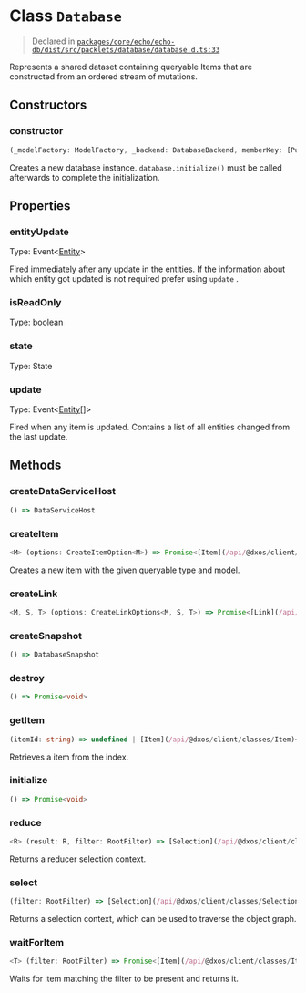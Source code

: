 # Class `Database`
> Declared in [`packages/core/echo/echo-db/dist/src/packlets/database/database.d.ts:33`]()


Represents a shared dataset containing queryable Items that are constructed from an ordered stream of mutations.

## Constructors
### constructor
```ts
(_modelFactory: ModelFactory, _backend: DatabaseBackend, memberKey: [PublicKey](/api/@dxos/client/classes/PublicKey)) => [Database](/api/@dxos/client/classes/Database)
```
Creates a new database instance.  `database.initialize()`  must be called afterwards to complete the initialization.

## Properties
### entityUpdate
Type: Event<[Entity](/api/@dxos/client/classes/Entity)<any>>

Fired immediately after any update in the entities.
If the information about which entity got updated is not required prefer using  `update` .
### isReadOnly
Type: boolean
### state
Type: State
### update
Type: Event<[Entity](/api/@dxos/client/classes/Entity)<any>[]>

Fired when any item is updated.
Contains a list of all entities changed from the last update.

## Methods
### createDataServiceHost
```ts
() => DataServiceHost
```
### createItem
```ts
<M> (options: CreateItemOption<M>) => Promise<[Item](/api/@dxos/client/classes/Item)<M>>
```
Creates a new item with the given queryable type and model.
### createLink
```ts
<M, S, T> (options: CreateLinkOptions<M, S, T>) => Promise<[Link](/api/@dxos/client/classes/Link)<M, S, T>>
```
### createSnapshot
```ts
() => DatabaseSnapshot
```
### destroy
```ts
() => Promise<void>
```
### getItem
```ts
(itemId: string) => undefined | [Item](/api/@dxos/client/classes/Item)<any>
```
Retrieves a item from the index.
### initialize
```ts
() => Promise<void>
```
### reduce
```ts
<R> (result: R, filter: RootFilter) => [Selection](/api/@dxos/client/classes/Selection)<[Item](/api/@dxos/client/classes/Item)<any>, R>
```
Returns a reducer selection context.
### select
```ts
(filter: RootFilter) => [Selection](/api/@dxos/client/classes/Selection)<[Item](/api/@dxos/client/classes/Item)<any>, void>
```
Returns a selection context, which can be used to traverse the object graph.
### waitForItem
```ts
<T> (filter: RootFilter) => Promise<[Item](/api/@dxos/client/classes/Item)<T>>
```
Waits for item matching the filter to be present and returns it.
